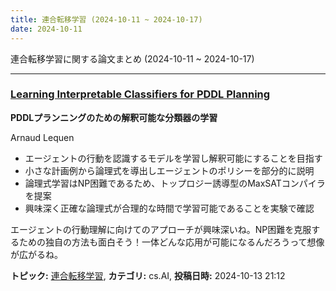 ```yaml
---
title: 連合転移学習 (2024-10-11 ~ 2024-10-17)
date: 2024-10-11
---
```


連合転移学習に関する論文まとめ (2024-10-11 ~ 2024-10-17)


- - -

### [Learning Interpretable Classifiers for PDDL Planning](http://arxiv.org/abs/2410.10011)

**PDDLプランニングのための解釈可能な分類器の学習**

Arnaud Lequen

- エージェントの行動を認識するモデルを学習し解釈可能にすることを目指す
- 小さな計画例から論理式を導出しエージェントのポリシーを部分的に説明
- 論理式学習はNP困難であるため、トップロジー誘導型のMaxSATコンパイラを提案
- 興味深く正確な論理式が合理的な時間で学習可能であることを実験で確認

エージェントの行動理解に向けてのアプローチが興味深いね。NP困難を克服するための独自の方法も面白そう！一体どんな応用が可能になるんだろうって想像が広がるね。



**トピック:** [連合転移学習](../../ftl), **カテゴリ:** cs.AI, **投稿日時:** 2024-10-13 21:12
